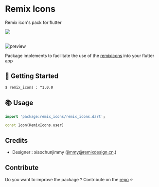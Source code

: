 # Remix Icons

Remix icon's pack for flutter

  <div>
    <a title="pub.dev" href="https://img.shields.io/pub/v/remix_icons.svg?style=flat-square&include_prereleases&color=00C853" />
    </a>
    <a title="GitHub License" href="https://github.com/Arkanum-Corporation/remix_icons_flutter_pub_package/blob/main/LICENSE">
      <img src="https://img.shields.io/github/license/stevenosse/flutter_hicons?style=flat-square&color=f12253" />
    </a>
  </div>
  <br/>

![preview](https://repository-images.githubusercontent.com/161979323/ce941d00-7ee3-11e9-8ed2-6a3770b22cd8)

Package implements to facilitate the use of the [remixicons](https://remixicon.com) into your flutter app

## 🚀 Getting Started

```shell
$ remix_icons : ^1.0.0
```

## 📚 Usage

```dart
import 'package:remix_icons/remix_icons.dart';
```

```dart
const Icon(RemixIcons.user)
```

## Credits
 - Designer : xiaochunjimmy (jimmy@remixdesign.cn.) 


## Contribute

Do you want to improve the package ? Contribute on the [repo](https://github.com/Arkanum-Corporation/remix_icons_flutter_pub_package) ⭐️
